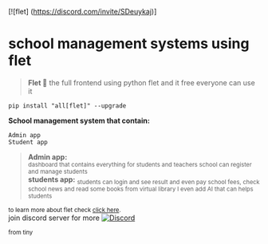 [![flet] (https://discord.com/invite/SDeuykaj)]
# school management systems using flet

> **Flet 💫** 
the full frontend using python flet and it free everyone can use it 



<pre><code>pip install "all[flet]" --upgrade</code></pre>


**School management system that contain:**
```
Admin app 
Student app
```

> **Admin app:**</br> <sub> dashboard that contains everything for students and teachers school can register and manage students </sub></br>
> **students app:**</bro> <sub> students can login and see result and even pay school fees, check school news and read some books from virtual library I even add AI that can helps students</sub>

<sub>to learn more about flet check [click here](https://flet.dev/).</sub></br>
join discord server for more 
[![Discord](https://img.shields.io/badge/Discord-7289DA?style=for-the-badge&logo=discord&logoColor=white)](https://discord.com/invite/SDeuykaj)

<sub>from tiny</sub>

